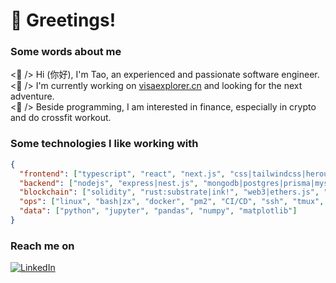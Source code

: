 # 👋 Greetings!

### Some words about me

<p>
    <👾 /> Hi (你好), I'm Tao, an experienced and passionate software engineer.
    <br>
    <🎯 /> I'm currently working on <a href="https://visaexplorer.cn">visaexplorer.cn</a> and looking for the next adventure.
    <br>
    <🍺 /> Beside programming, I am interested in finance, especially in crypto and do crossfit workout.
</p>

### Some technologies I like working with

```json
{
  "frontend": ["typescript", "react", "next.js", "css|tailwindcss|heroui", "storybook", "graphql"],
  "backend": ["nodejs", "express|nest.js", "mongodb|postgres|prisma|mysql", "golang", "python", "java"],
  "blockchain": ["solidity", "rust:substrate|ink!", "web3|ethers.js", "truffle|hardhat", "rust:solana|anchor"],
  "ops": ["linux", "bash|zx", "docker", "pm2", "CI/CD", "ssh", "tmux", "zsh", "git", "gcp"],
  "data": ["python", "jupyter", "pandas", "numpy", "matplotlib"]
}
```

### Reach me on

[<img alt="LinkedIn" src="https://img.shields.io/badge/linkedin-%25236364FF.svg?style=for-the-badge&logo=linkedin&logoColor=white&color=%230A66C2&link=https%3A%2F%2Fwww.linkedin.com%2Fin%2Fpaultcochrane%2F">](https://www.linkedin.com/in/leotaozeng/)


